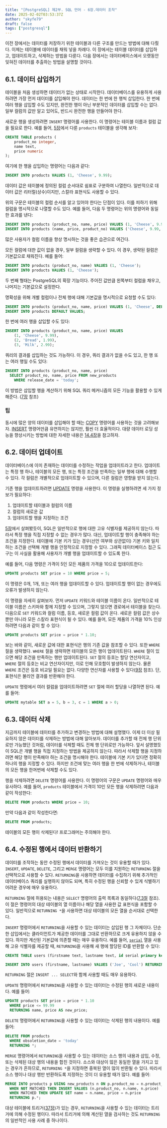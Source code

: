 ```yaml
---
title: "[PostgreSQL] 제2부. SQL 언어 - 6장.데이터 조작"
date: 2025-02-02T03:53:37Z
author: "skyfe79"
draft: false
tags: ["postgresql"]
---
```


이전 장에서는 데이터를 저장하기 위한 테이블과 다른 구조를 만드는 방법에 대해 다뤘다. 이제는 테이블에 데이터를 채워 넣을 차례다. 이 장에서는 테이블 데이터를 삽입하고, 업데이트하고, 삭제하는 방법을 다룬다. 다음 장에서는 데이터베이스에서 오랫동안 잊혀진 데이터를 추출하는 방법을 설명할 것이다.

## 6.1. 데이터 삽입하기

테이블을 처음 생성하면 데이터가 없는 상태로 시작한다. 데이터베이스를 유용하게 사용하려면 가장 먼저 데이터를 삽입해야 한다. 데이터는 한 번에 한 행씩 삽입한다. 한 번에 여러 행을 삽입할 수도 있지만, 완전한 행이 아닌 부분적인 데이터를 삽입할 수는 없다. 일부 컬럼의 값만 알고 있어도, 반드시 완전한 행을 만들어야 한다.

새로운 행을 생성하려면 `INSERT` 명령어를 사용한다. 이 명령어는 테이블 이름과 컬럼 값을 필요로 한다. 예를 들어, [5장](https://www.postgresql.org/docs/17/ddl.html "5장. 데이터 정의")에서 다룬 `products` 테이블을 생각해 보자:

```sql
CREATE TABLE products (
    product_no integer,
    name text,
    price numeric
);
```

여기에 한 행을 삽입하는 명령어는 다음과 같다:

```sql
INSERT INTO products VALUES (1, 'Cheese', 9.99);
```

데이터 값은 테이블에 정의된 컬럼 순서대로 쉼표로 구분하여 나열한다. 일반적으로 데이터 값은 리터럴(상수)이지만, 스칼라 표현식도 사용할 수 있다.

위의 구문은 테이블의 컬럼 순서를 알고 있어야 한다는 단점이 있다. 이를 피하기 위해 컬럼을 명시적으로 나열할 수도 있다. 예를 들어, 다음 두 명령어는 위의 명령어와 동일한 효과를 낸다:

```sql
INSERT INTO products (product_no, name, price) VALUES (1, 'Cheese', 9.99);
INSERT INTO products (name, price, product_no) VALUES ('Cheese', 9.99, 1);
```

많은 사용자가 컬럼 이름을 항상 명시하는 것을 좋은 습관으로 여긴다.

모든 컬럼에 대한 값이 없을 경우, 일부 컬럼을 생략할 수 있다. 이 경우, 생략된 컬럼은 기본값으로 채워진다. 예를 들어:

```sql
INSERT INTO products (product_no, name) VALUES (1, 'Cheese');
INSERT INTO products VALUES (1, 'Cheese');
```

두 번째 형태는 PostgreSQL의 확장 기능이다. 주어진 값만큼 왼쪽부터 컬럼을 채우고, 나머지는 기본값으로 설정한다.

명확성을 위해 개별 컬럼이나 전체 행에 대해 기본값을 명시적으로 요청할 수도 있다:

```sql
INSERT INTO products (product_no, name, price) VALUES (1, 'Cheese', DEFAULT);
INSERT INTO products DEFAULT VALUES;
```

한 번에 여러 행을 삽입할 수도 있다:

```sql
INSERT INTO products (product_no, name, price) VALUES
    (1, 'Cheese', 9.99),
    (2, 'Bread', 1.99),
    (3, 'Milk', 2.99);
```

쿼리의 결과를 삽입하는 것도 가능하다. 이 경우, 쿼리 결과가 없을 수도 있고, 한 행 또는 여러 행일 수도 있다:

```sql
INSERT INTO products (product_no, name, price)
  SELECT product_no, name, price FROM new_products
    WHERE release_date = 'today';
```

이 방법은 삽입할 행을 계산하기 위해 SQL 쿼리 메커니즘의 모든 기능을 활용할 수 있게 해준다. ([7장](https://www.postgresql.org/docs/17/queries.html "7장. 쿼리") 참조)

### 팁

동시에 많은 양의 데이터를 삽입해야 할 때는 [COPY](https://www.postgresql.org/docs/17/sql-copy.html "COPY") 명령어를 사용하는 것을 고려해보자. [INSERT](https://www.postgresql.org/docs/17/sql-insert.html "INSERT") 명령어만큼 유연하지는 않지만, 훨씬 더 효율적이다. 대량 데이터 로딩 성능을 향상시키는 방법에 대한 자세한 내용은 [14.4장](https://www.postgresql.org/docs/17/populate.html "14.4. Populating a Database")을 참고하자.

## 6.2. 데이터 업데이트

데이터베이스에 이미 존재하는 데이터를 수정하는 작업을 업데이트라고 한다. 업데이트는 특정 행 하나, 테이블의 모든 행, 또는 특정 조건을 만족하는 일부 행에 대해 수행할 수 있다. 각 컬럼은 개별적으로 업데이트할 수 있으며, 다른 컬럼은 영향을 받지 않는다.

기존 행을 업데이트하려면 [UPDATE](https://www.postgresql.org/docs/17/sql-update.html "UPDATE") 명령을 사용한다. 이 명령을 실행하려면 세 가지 정보가 필요하다:

1. 업데이트할 테이블과 컬럼의 이름  
2. 컬럼의 새로운 값  
3. 업데이트할 행을 지정하는 조건  

[5장](https://www.postgresql.org/docs/17/ddl.html "5장. 데이터 정의")에서 살펴봤듯이, SQL은 일반적으로 행에 대한 고유 식별자를 제공하지 않는다. 따라서 특정 행을 직접 지정할 수 없는 경우가 많다. 대신, 업데이트할 행이 충족해야 하는 조건을 지정한다. 테이블에 기본 키가 있는 경우(선언 여부와 상관없이) 기본 키와 일치하는 조건을 선택해 개별 행을 안정적으로 지정할 수 있다. 그래픽 데이터베이스 접근 도구는 이 사실을 활용해 사용자가 개별 행을 업데이트할 수 있도록 한다.

예를 들어, 다음 명령은 가격이 5인 모든 제품의 가격을 10으로 업데이트한다:

```sql
UPDATE products SET price = 10 WHERE price = 5;
```

이 명령은 0개, 1개, 또는 여러 행을 업데이트할 수 있다. 업데이트할 행이 없는 경우에도 오류가 발생하지 않는다.

이 명령을 자세히 살펴보자. 먼저 `UPDATE` 키워드와 테이블 이름이 온다. 일반적으로 테이블 이름은 스키마와 함께 지정할 수 있으며, 그렇지 않으면 경로에서 테이블을 찾는다. 다음으로 `SET` 키워드와 컬럼 이름, 등호, 새로운 컬럼 값이 온다. 새로운 컬럼 값은 상수뿐만 아니라 모든 스칼라 표현식이 될 수 있다. 예를 들어, 모든 제품의 가격을 10% 인상하려면 다음과 같이 할 수 있다:

```sql
UPDATE products SET price = price * 1.10;
```

보는 바와 같이, 새로운 값에 대한 표현식은 행의 기존 값을 참조할 수 있다. 또한 `WHERE` 절을 생략했다. `WHERE` 절을 생략하면 테이블의 모든 행이 업데이트된다. `WHERE` 절이 있으면 해당 조건을 만족하는 행만 업데이트된다. `SET` 절의 등호는 할당 연산자이고, `WHERE` 절의 등호는 비교 연산자이지만, 이로 인해 모호함이 발생하지 않는다. 물론 `WHERE` 조건은 등호 비교일 필요는 없다. 다양한 연산자를 사용할 수 있다([9장](https://www.postgresql.org/docs/17/functions.html "9장. 함수와 연산자") 참조). 단, 표현식은 불리언 결과를 반환해야 한다.

`UPDATE` 명령에서 여러 컬럼을 업데이트하려면 `SET` 절에 여러 할당을 나열하면 된다. 예를 들어:

```sql
UPDATE mytable SET a = 5, b = 3, c = 1 WHERE a > 0;
```

## 6.3. 데이터 삭제

지금까지 테이블에 데이터를 추가하고 변경하는 방법에 대해 설명했다. 이제 더 이상 필요하지 않은 데이터를 삭제하는 방법에 대해 알아보자. 데이터를 추가할 때 전체 행 단위로만 가능했던 것처럼, 데이터를 삭제할 때도 전체 행 단위로만 가능하다. 앞서 설명했듯이 SQL은 개별 행을 직접 지정하는 방법을 제공하지 않는다. 따라서 삭제할 행을 지정하려면 해당 행이 만족해야 하는 조건을 명시해야 한다. 테이블에 기본 키가 있다면 정확히 하나의 행을 지정할 수 있다. 하지만 조건에 맞는 여러 행을 한 번에 삭제하거나, 테이블의 모든 행을 한꺼번에 삭제할 수도 있다.

행을 삭제하려면 `DELETE` 명령어를 사용한다. 이 명령어의 구문은 `UPDATE` 명령어와 매우 유사하다. 예를 들어, `products` 테이블에서 가격이 10인 모든 행을 삭제하려면 다음과 같이 작성한다:

```sql
DELETE FROM products WHERE price = 10;
```

만약 다음과 같이 작성한다면:

```sql
DELETE FROM products;
```

테이블의 모든 행이 삭제된다! 프로그래머는 주의해야 한다.

## 6.4. 수정된 행에서 데이터 반환하기

데이터를 조작하는 동안 수정된 행에서 데이터를 가져오는 것이 유용할 때가 있다. `INSERT`, `UPDATE`, `DELETE`, 그리고 `MERGE` 명령어는 모두 이를 지원하는 `RETURNING` 절을 선택적으로 사용할 수 있다. `RETURNING`을 사용하면 데이터를 수집하기 위해 추가적인 데이터베이스 쿼리를 실행하지 않아도 되며, 특히 수정된 행을 신뢰할 수 있게 식별하기 어려운 경우에 매우 유용하다.

`RETURNING` 절에 허용되는 내용은 `SELECT` 명령어의 출력 목록과 동일하다([7.3절](https://www.postgresql.org/docs/17/queries-select-lists.html "7.3. Select Lists") 참조). 이 절은 명령어의 대상 테이블의 열 이름이나 해당 열을 사용한 값 표현식을 포함할 수 있다. 일반적으로 `RETURNING *`을 사용하면 대상 테이블의 모든 열을 순서대로 선택한다.

`INSERT` 명령어에서 `RETURNING`을 사용할 수 있는 데이터는 삽입된 행 그 자체이다. 단순한 삽입에서는 클라이언트가 제공한 데이터를 그대로 반환하므로 크게 유용하지 않을 수 있다. 하지만 계산된 기본값에 의존할 때는 매우 유용하다. 예를 들어, [`serial`](https://www.postgresql.org/docs/17/datatype-numeric.html#DATATYPE-SERIAL "8.1.4. Serial Types") 열을 사용해 고유 식별자를 제공할 때, `RETURNING`을 사용해 새 행에 할당된 ID를 반환할 수 있다:

```sql
CREATE TABLE users (firstname text, lastname text, id serial primary key);

INSERT INTO users (firstname, lastname) VALUES ('Joe', 'Cool') RETURNING id;
```

`RETURNING` 절은 `INSERT ... SELECT`와 함께 사용할 때도 매우 유용하다.

`UPDATE` 명령어에서 `RETURNING`을 사용할 수 있는 데이터는 수정된 행의 새로운 내용이다. 예를 들어:

```sql
UPDATE products SET price = price * 1.10
  WHERE price <= 99.99
  RETURNING name, price AS new_price;
```

`DELETE` 명령어에서 `RETURNING`을 사용할 수 있는 데이터는 삭제된 행의 내용이다. 예를 들어:

```sql
DELETE FROM products
  WHERE obsoletion_date = 'today'
  RETURNING *;
```

`MERGE` 명령어에서 `RETURNING`을 사용할 수 있는 데이터는 소스 행의 내용과 삽입, 수정, 또는 삭제된 대상 행의 내용을 합친 것이다. 소스와 대상이 많은 동일한 열을 가지고 있는 경우가 흔하므로, `RETURNING *`을 지정하면 중복된 열이 많이 반환될 수 있다. 따라서 소스 행이나 대상 행만 반환하도록 지정하는 것이 더 유용할 때가 많다. 예를 들어:

```sql
MERGE INTO products p USING new_products n ON p.product_no = n.product_no
  WHEN NOT MATCHED THEN INSERT VALUES (n.product_no, n.name, n.price)
  WHEN MATCHED THEN UPDATE SET name = n.name, price = n.price
  RETURNING p.*;
```

대상 테이블에 트리거([37장](https://www.postgresql.org/docs/17/triggers.html "Chapter 37. Triggers"))가 있는 경우, `RETURNING`을 사용할 수 있는 데이터는 트리거에 의해 수정된 행이다. 따라서 트리거에 의해 계산된 열을 검사하는 것도 `RETURNING`의 일반적인 사용 사례 중 하나이다.